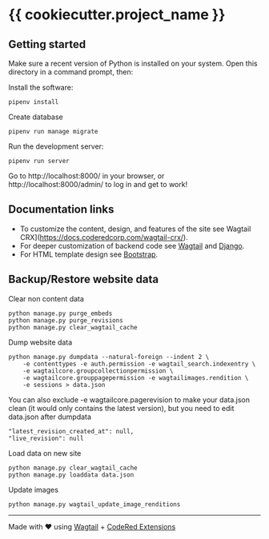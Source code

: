 # {{ cookiecutter.project_name }}

## Getting started

Make sure a recent version of Python is installed on your system.
Open this directory in a command prompt, then:

Install the software:

    pipenv install

Create database

    pipenv run manage migrate

Run the development server:

    pipenv run server

Go to http://localhost:8000/ in your browser, or http://localhost:8000/admin/ to log in and get to work!


## Documentation links

* To customize the content, design, and features of the site see Wagtail CRX](https://docs.coderedcorp.com/wagtail-crx/).
* For deeper customization of backend code see [Wagtail](http://docs.wagtail.io/) and [Django](https://docs.djangoproject.com/).
* For HTML template design see [Bootstrap](https://getbootstrap.com/).


## Backup/Restore website data

Clear non content data

    python manage.py purge_embeds
    python manage.py purge_revisions
    python manage.py clear_wagtail_cache

Dump website data

    python manage.py dumpdata --natural-foreign --indent 2 \
        -e contenttypes -e auth.permission -e wagtail_search.indexentry \
        -e wagtailcore.groupcollectionpermission \
        -e wagtailcore.grouppagepermission -e wagtailimages.rendition \
        -e sessions > data.json

You can also exclude -e wagtailcore.pagerevision to make your data.json clean
(it would only contains the latest version), but you need to edit data.json after dumpdata

    "latest_revision_created_at": null,
    "live_revision": null

Load data on new site

    python manage.py clear_wagtail_cache
    python manage.py loaddata data.json

Update images

    python manage.py wagtail_update_image_renditions

---

Made with ♥ using [Wagtail](https://wagtail.io/) + [CodeRed Extensions](https://www.coderedcorp.com/cms/)

